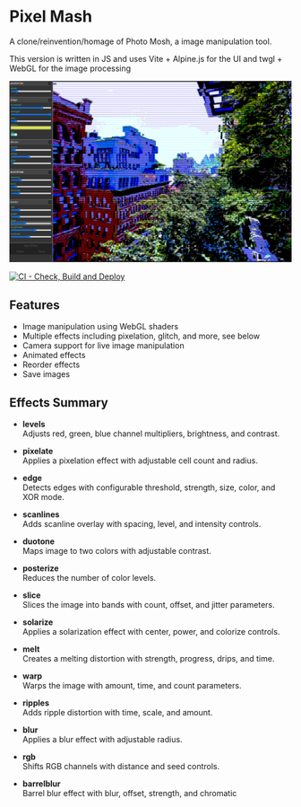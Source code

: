 # Pixel Mash

A clone/reinvention/homage of Photo Mosh, a image manipulation tool.

This version is written in JS and uses Vite + Alpine.js for the UI and twgl + WebGL for the image processing

![Screenshot of Pixel Mash](./.github/chrome_U1MYcKi6Cm.jpg)

[![CI - Check, Build and Deploy](https://github.com/benc-uk/pixelmash/actions/workflows/ci-build.yaml/badge.svg)](https://github.com/benc-uk/pixelmash/actions/workflows/ci-build.yaml)

## Features

- Image manipulation using WebGL shaders
- Multiple effects including pixelation, glitch, and more, see below
- Camera support for live image manipulation
- Animated effects
- Reorder effects
- Save images

## Effects Summary

- **levels**  
  Adjusts red, green, blue channel multipliers, brightness, and contrast.

- **pixelate**  
  Applies a pixelation effect with adjustable cell count and radius.

- **edge**  
  Detects edges with configurable threshold, strength, size, color, and XOR mode.

- **scanlines**  
  Adds scanline overlay with spacing, level, and intensity controls.

- **duotone**  
  Maps image to two colors with adjustable contrast.

- **posterize**  
  Reduces the number of color levels.

- **slice**  
  Slices the image into bands with count, offset, and jitter parameters.

- **solarize**  
  Applies a solarization effect with center, power, and colorize controls.

- **melt**  
  Creates a melting distortion with strength, progress, drips, and time.

- **warp**  
  Warps the image with amount, time, and count parameters.

- **ripples**  
  Adds ripple distortion with time, scale, and amount.

- **blur**  
  Applies a blur effect with adjustable radius.

- **rgb**  
  Shifts RGB channels with distance and seed controls.

- **barrelblur**  
  Barrel blur effect with blur, offset, strength, and chromatic
